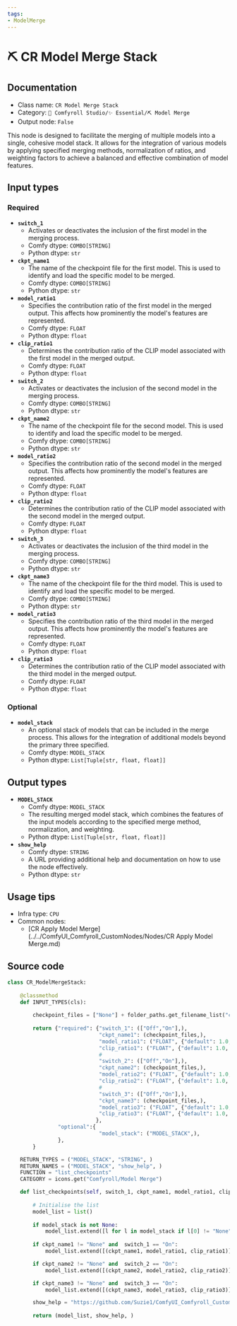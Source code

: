 ```yaml
---
tags:
- ModelMerge
---
```


# ⛏️ CR Model Merge Stack
## Documentation
- Class name: `CR Model Merge Stack`
- Category: `🧩 Comfyroll Studio/✨ Essential/⛏️ Model Merge`
- Output node: `False`

This node is designed to facilitate the merging of multiple models into a single, cohesive model stack. It allows for the integration of various models by applying specified merging methods, normalization of ratios, and weighting factors to achieve a balanced and effective combination of model features.
## Input types
### Required
- **`switch_1`**
    - Activates or deactivates the inclusion of the first model in the merging process.
    - Comfy dtype: `COMBO[STRING]`
    - Python dtype: `str`
- **`ckpt_name1`**
    - The name of the checkpoint file for the first model. This is used to identify and load the specific model to be merged.
    - Comfy dtype: `COMBO[STRING]`
    - Python dtype: `str`
- **`model_ratio1`**
    - Specifies the contribution ratio of the first model in the merged output. This affects how prominently the model's features are represented.
    - Comfy dtype: `FLOAT`
    - Python dtype: `float`
- **`clip_ratio1`**
    - Determines the contribution ratio of the CLIP model associated with the first model in the merged output.
    - Comfy dtype: `FLOAT`
    - Python dtype: `float`
- **`switch_2`**
    - Activates or deactivates the inclusion of the second model in the merging process.
    - Comfy dtype: `COMBO[STRING]`
    - Python dtype: `str`
- **`ckpt_name2`**
    - The name of the checkpoint file for the second model. This is used to identify and load the specific model to be merged.
    - Comfy dtype: `COMBO[STRING]`
    - Python dtype: `str`
- **`model_ratio2`**
    - Specifies the contribution ratio of the second model in the merged output. This affects how prominently the model's features are represented.
    - Comfy dtype: `FLOAT`
    - Python dtype: `float`
- **`clip_ratio2`**
    - Determines the contribution ratio of the CLIP model associated with the second model in the merged output.
    - Comfy dtype: `FLOAT`
    - Python dtype: `float`
- **`switch_3`**
    - Activates or deactivates the inclusion of the third model in the merging process.
    - Comfy dtype: `COMBO[STRING]`
    - Python dtype: `str`
- **`ckpt_name3`**
    - The name of the checkpoint file for the third model. This is used to identify and load the specific model to be merged.
    - Comfy dtype: `COMBO[STRING]`
    - Python dtype: `str`
- **`model_ratio3`**
    - Specifies the contribution ratio of the third model in the merged output. This affects how prominently the model's features are represented.
    - Comfy dtype: `FLOAT`
    - Python dtype: `float`
- **`clip_ratio3`**
    - Determines the contribution ratio of the CLIP model associated with the third model in the merged output.
    - Comfy dtype: `FLOAT`
    - Python dtype: `float`
### Optional
- **`model_stack`**
    - An optional stack of models that can be included in the merge process. This allows for the integration of additional models beyond the primary three specified.
    - Comfy dtype: `MODEL_STACK`
    - Python dtype: `List[Tuple[str, float, float]]`
## Output types
- **`MODEL_STACK`**
    - Comfy dtype: `MODEL_STACK`
    - The resulting merged model stack, which combines the features of the input models according to the specified merge method, normalization, and weighting.
    - Python dtype: `List[Tuple[str, float, float]]`
- **`show_help`**
    - Comfy dtype: `STRING`
    - A URL providing additional help and documentation on how to use the node effectively.
    - Python dtype: `str`
## Usage tips
- Infra type: `CPU`
- Common nodes:
    - [CR Apply Model Merge](../../ComfyUI_Comfyroll_CustomNodes/Nodes/CR Apply Model Merge.md)



## Source code
```python
class CR_ModelMergeStack:
    
    @classmethod
    def INPUT_TYPES(cls):
    
        checkpoint_files = ["None"] + folder_paths.get_filename_list("checkpoints")
        
        return {"required": {"switch_1": (["Off","On"],),
                             "ckpt_name1": (checkpoint_files,),
                             "model_ratio1": ("FLOAT", {"default": 1.0, "min": -100.0, "max": 100.0, "step": 0.01}),
                             "clip_ratio1": ("FLOAT", {"default": 1.0, "min": -100.0, "max": 100.0, "step": 0.01}),
                             #
                             "switch_2": (["Off","On"],),
                             "ckpt_name2": (checkpoint_files,),
                             "model_ratio2": ("FLOAT", {"default": 1.0, "min": -100.0, "max": 100.0, "step": 0.01}),
                             "clip_ratio2": ("FLOAT", {"default": 1.0, "min": -100.0, "max": 100.0, "step": 0.01}),
                             #
                             "switch_3": (["Off","On"],),
                             "ckpt_name3": (checkpoint_files,),
                             "model_ratio3": ("FLOAT", {"default": 1.0, "min": -100.0, "max": 100.0, "step": 0.01}),
                             "clip_ratio3": ("FLOAT", {"default": 1.0, "min": -100.0, "max": 100.0, "step": 0.01}),
                            },      
                "optional":{
                             "model_stack": ("MODEL_STACK",),
                },
        }

    RETURN_TYPES = ("MODEL_STACK", "STRING", )
    RETURN_NAMES = ("MODEL_STACK", "show_help", )
    FUNCTION = "list_checkpoints"
    CATEGORY = icons.get("Comfyroll/Model Merge")

    def list_checkpoints(self, switch_1, ckpt_name1, model_ratio1, clip_ratio1, switch_2, ckpt_name2, model_ratio2, clip_ratio2, switch_3, ckpt_name3, model_ratio3, clip_ratio3, model_stack=None):
    
        # Initialise the list
        model_list = list()
    
        if model_stack is not None:
            model_list.extend([l for l in model_stack if l[0] != "None"])
        
        if ckpt_name1 != "None" and  switch_1 == "On":
            model_list.extend([(ckpt_name1, model_ratio1, clip_ratio1)]),

        if ckpt_name2 != "None" and  switch_2 == "On":
            model_list.extend([(ckpt_name2, model_ratio2, clip_ratio2)]),

        if ckpt_name3 != "None" and  switch_3 == "On":
            model_list.extend([(ckpt_name3, model_ratio3, clip_ratio3)]),

        show_help = "https://github.com/Suzie1/ComfyUI_Comfyroll_CustomNodes/wiki/Model-Merge-Nodes#cr-model-stack"
        
        return (model_list, show_help, )

```
